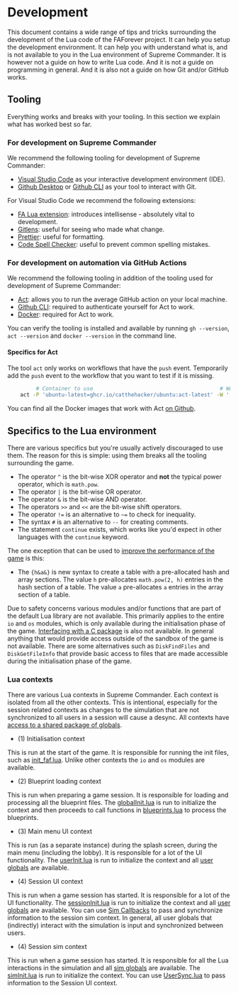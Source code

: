 # Development

This document contains a wide range of tips and tricks surrounding the development of the Lua code of the FAForever project. It can help you setup the development environment. It can help you with understand what is, and is not available to you in the Lua environment of Supreme Commander. It is however not a guide on how to write Lua code. And it is not a guide on programming in general. And it is also not a guide on how Git and/or GitHub works.

## Tooling

Everything works and breaks with your tooling. In this section we explain what has worked best so far.

### For development on Supreme Commander

We recommend the following tooling for development of Supreme Commander:

- [Visual Studio Code](https://code.visualstudio.com/) as your interactive development environment (IDE).
- [Github Desktop](https://github.com/apps/desktop) or [Github CLI](https://git-scm.com/) as your tool to interact with Git.

For Visual Studio Code we recommend the following extensions:

- [FA Lua extension](https://github.com/FAForever/fa-lua-vscode-extension/releases): introduces intellisense - absolutely vital to development.
- [Gitlens](https://marketplace.visualstudio.com/items?itemName=eamodio.gitlens): useful for seeing who made what change.
- [Prettier](https://marketplace.visualstudio.com/items?itemName=esbenp.prettier-vscode): useful for formatting.
- [Code Spell Checker](https://marketplace.visualstudio.com/items?itemName=streetsidesoftware.code-spell-checker): useful to prevent common spelling mistakes.

### For development on automation via GitHub Actions

We recommend the following tooling in addition of the tooling used for development of Supreme Commander:

- [Act](https://github.com/nektos/act): allows you to run the average GitHub action on your local machine.
- [Github CLI](https://github.com/cli/cli): required to authenticate yourself for Act to work.
- [Docker](https://www.docker.com/products/docker-desktop/): required for Act to work.

You can verify the tooling is installed and available by running `gh --version`, `act --version` and `docker --version` in the command line.

#### Specifics for Act

The tool `act` only works on workflows that have the `push` event. Temporarily add the `push` event to the workflow that you want to test if it is missing.

```bash
         # Container to use                                        # Workflow to debug              # Token to authorize (optional)    # Do not pull the docker image each time
    act -P 'ubuntu-latest=ghcr.io/catthehacker/ubuntu:act-latest' -W '.github/workflows/test.yaml' -s GITHUB_TOKEN="$(gh auth token)" -p=false
```

You can find all the Docker images that work with Act [on Github](https://github.com/catthehacker/docker_images).

## Specifics to the Lua environment

There are various specifics but you're usually actively discouraged to use them. The reason for this is simple: using them breaks all the tooling surrounding the game.

- The operator `^` is the bit-wise XOR operator and **not** the typical power operator, which is `math.pow`.
- The operator `|` is the bit-wise OR operator.
- The operator `&` is the bit-wise AND operator.
- The operators `>>` and `<<` are the bit-wise shift operators.
- The operator `!=` is an alternative to `~=` to check for inequality.
- The syntax `#` is an alternative to `--` for creating comments.
- The statement `continue` exists, which works like you'd expect in other languages with the `continue` keyword.

The one exception that can be used to [improve the performance of the game](https://github.com/FAForever/fa/issues/4539) is this:

- The `{h&a&}` is new syntax to create a table with a pre-allocated hash and array sections. The value `h` pre-allocates `math.pow(2, h)` entries in the hash section of a table. The value `a` pre-allocates `a` entries in the array section of a table. 

Due to safety concerns various modules and/or functions that are part of the default Lua library are not available. This primarily applies to the entire `io` and `os` modules, which is only available during the initialisation phase of the game. [Interfacing with a C package](https://www.lua.org/pil/8.2.html) is also not available. In general anything that would provide access outside of the sandbox of the game is not available. There are some alternatives such as `DiskFindFiles` and `DiskGetFileInfo` that provide basic access to files that are made accessible during the initialisation phase of the game.

### Lua contexts

There are various Lua contexts in Supreme Commander. Each context is isolated from all the other contexts. This is intentional, especially for the session related contexts as changes to the simulation that are not synchronized to all users in a session  will cause a desync. All contexts have [access to a shared package of globals](../engine/Core.lua). 

- (1) Initialisation context

This is run at the start of the game. It is responsible for running the init files, such as [init_faf.lua](../init_faf.lua). Unlike other contexts the `io` and `os` modules are available. 

- (2) Blueprint loading context

This is run when preparing a game session. It is responsible for loading and processing all the blueprint files. The [globalInit.lua](../lua/globalInit.lua) is run to initialize the context and then proceeds to call functions in [blueprints.lua](../lua/system/Blueprints.lua) to process the blueprints.

- (3) Main menu UI context

This is run (as a separate instance) during the splash screen, during the main menu (including the lobby). It is responsible for a lot of the UI functionality. The [userInit.lua](../lua/userInit.lua) is run to initialize the context and all [user globals](../engine/User.lua) are available.

- (4) Session UI context

This is run when a game session has started. It is responsible for a lot of the UI functionality. The [sessionInit.lua](../lua/SessionInit.lua) is run to initialize the context and all [user globals](../engine/User.lua) are available. You can use [Sim Callbacks](../lua/SimCallbacks.lua) to pass and synchronize information to the session sim context. In general, all user globals that (indirectly) interact with the simulation is input and synchronized between users. 

- (4) Session sim context

This is run when a game session has started. It is responsible for all the Lua interactions in the simulation and all [sim globals](../engine/Sim.lua) are available. The [simInit.lua](../lua/simInit.lua) is run to initialize the context. You can use [UserSync.lua](../lua/UserSync.lua) to pass information to the Session UI context.

<!-- 
## Writing high performing Lua code for Supreme Commander

It goes without saying that premature optimisation is the root of all evil in the world. But Supreme Commander is not like the world. There is some common hygiene that you can apply to make your code a magnitude faster and more readable at the same time.

In Supreme Commander all Lua code is read, parsed and transpiled into bytecode that represent instructions. This happens when a module is [imported](../lua/system/import.lua) for the first time. The instructions are then executed by an interpreter. Unlike the [average compiler](https://en.wikipedia.org/wiki/Optimizing_compiler), an interpreter (and specifically a Lua interpreter) takes your code extremely literal. The instructions directly map to the syntax of the Lua script. You can learn more about what instructions exist by reading chapter 7 of [The implementation of Lua 5.0](https://www.lua.org/doc/jucs05.pdf). You can evaluate the instructions that make up a function using `debug.listcode`.

<todo> -->